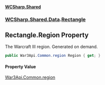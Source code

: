 #### [WCSharp.Shared](index.md 'index')
### [WCSharp.Shared.Data](WCSharp.Shared.Data.md 'WCSharp.Shared.Data').[Rectangle](WCSharp.Shared.Data.Rectangle.md 'WCSharp.Shared.Data.Rectangle')

## Rectangle.Region Property

The Warcraft III region. Generated on demand.

```csharp
public War3Api.Common.region Region { get; }
```

#### Property Value
[War3Api.Common.region](https://docs.microsoft.com/en-us/dotnet/api/War3Api.Common.region 'War3Api.Common.region')